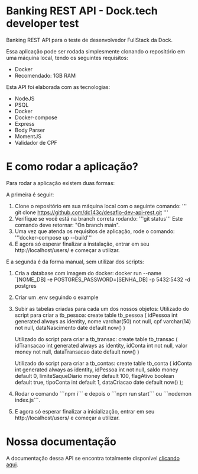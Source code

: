 # Banking REST API - Dock.tech developer test
Banking REST API para o teste de desenvolvedor FullStack da Dock.

Essa aplicação pode ser rodada simplesmente clonando o repositório em uma máquina local, tendo os seguintes requisitos:
- Docker
- Recomendado: 1GB RAM

Esta API foi elaborada com as tecnologias:
- NodeJS
- PSQL
- Docker
- Docker-compose
- Express
- Body Parser
- MomentJS
- Validador de CPF

# E como rodar a aplicação?
Para rodar a aplicação existem duas formas: 

A primeira é seguir:

1. Clone o repositório em sua máquina local com o seguinte comando:
''' git clone https://github.com/dc143c/desafio-dev-api-rest.git '''
2. Verifique se você está na branch correta rodando: '''git status''' 
Este comando deve retornar: "On branch main".
3. Uma vez que atenda os requisitos de aplicação, rode o comando:
'''docker-compose up --build'''
4. E agora só esperar finalizar a instalação, entrar em seu http://localhost/users/ e começar a utilizar.

E a segunda é da forma manual, sem utilizar dos scripts:

1. Cria a database com imagem do docker:
docker run --name ´[NOME_DB] -e POSTGRES_PASSWORD=[SENHA_DB] -p 5432:5432 -d postgres 
2. Criar um .env seguindo o example
3. Subir as tabelas criadas para cada um dos nossos objetos:
    Utilizado do script para criar a tb_pessoa:
    create table tb_pessoa (
    idPessoa int generated always as identity,
    nome varchar(50) not null,
    cpf varchar(14) not null,
    dataNascimento date default now()
    )

    Utilizado do script para criar a tb_transac:
    create table tb_transac (
    idTransacao int generated always as identity,
    idConta int not null,
    valor money not null,
    dataTransacao date default now()
    )

    Utilizado do script para criar a tb_contas:
    create table tb_conta (
        idConta int generated always as identity,
        idPessoa int not null,
        saldo money default 0,
        limiteSaqueDiario money default 100,
        flagAtivo boolean default true,
        tipoConta int default 1,
        dataCriacao date default now()
    );
4. Rodar o comando ´´´npm i´´´ e depois o ´´´npm run start´´´ ou ´´´nodemon index.js´´´.
5. E agora só esperar finalizar a inicialização, entrar em seu http://localhost/users/ e começar a utilizar.

# Nossa documentação

A documentação dessa API se encontra totalmente disponível <a href="https://dc143c.github.io/desafio-dev-api-rest/DOC.pdf" target="_blank">clicando aqui</a>.